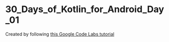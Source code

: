 # 30_Days_of_Kotlin_for_Android_Day_01

Created by following [this Google Code Labs tutorial](https://codelabs.developers.google.com/codelabs/build-your-first-android-app-kotlin/index.html?index=..%2F..%2Findex#0)
